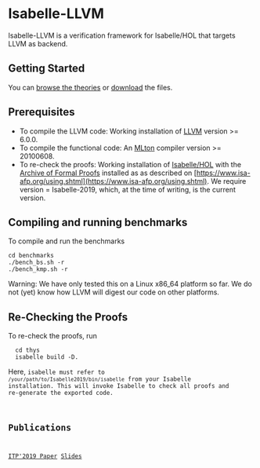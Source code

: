# Isabelle-LLVM

Isabelle-LLVM is a verification framework for Isabelle/HOL that targets LLVM as backend.

## Getting Started
  You can [browse the theories](Isabelle_LLVM/) or [download](dist.tgz) the files.

## Prerequisites
  * To compile the LLVM code: Working installation of [LLVM](http://releases.llvm.org/) version >= 6.0.0.
  * To compile the functional code: An [MLton](http://mlton.org/) compiler version >= 20100608.
  * To re-check the proofs: Working installation of [Isabelle/HOL](https://isabelle.in.tum.de) 
    with the [Archive of Formal Proofs](https://www.isa-afp.org) installed 
    as as described on [https://www.isa-afp.org/using.shtml](https://www.isa-afp.org/using.shtml). 
    We require version = Isabelle-2019, which, at the time of writing, is the current version.

## Compiling and running benchmarks
  To compile and run the benchmarks

    cd benchmarks
    ./bench_bs.sh -r
    ./bench_kmp.sh -r

  Warning: We have only tested this on a Linux x86_64 platform so far. 
  We do not (yet) know how LLVM will digest our code on other platforms.
    
## Re-Checking the Proofs
  To re-check the proofs, run

      cd thys 
      isabelle build -D.
      
  Here, <code>isabelle</isabelle> must refer to <code>/your/path/to/Isabelle2019/bin/isabelle</code> from your Isabelle installation.
  This will invoke Isabelle to check all proofs and re-generate the exported code.

## Publications
  [ITP'2019 Paper](paper.pdf) [Slides](slides.pdf)


